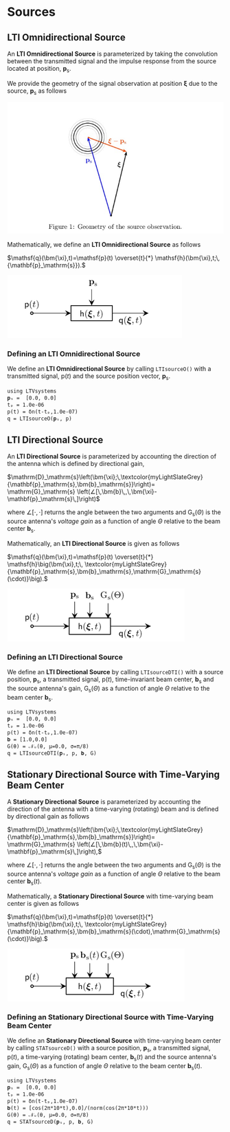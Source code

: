# Sources

## LTI Omnidirectional Source

An **LTI Omnidirectional Source**  is parameterized by taking the convolution between the transmitted signal and the impulse response from the source located at position, $\mathbf{p}_\mathrm{s}$. 

We provide the geometry of the signal observation at position $\bm{\xi}$ due to the source, $\mathbf{p}_\mathrm{s}$ as follows

![](https://raw.githubusercontent.com/NMSU-ISA/LTVsystems/main/docs/src/assets/Source_geometry.png)


Mathematically, we define an **LTI Omnidirectional Source** as follows

$\mathsf{q}(\bm{\xi},t)=\mathsf{p}(t) \overset{t}{*} \mathsf{h}(\bm{\xi},t;\,{\mathbf{p}_\mathrm{s}}).$

![](https://raw.githubusercontent.com/NMSU-ISA/LTVsystems/main/docs/src/assets/LTIOmni_Source_BD.png)


### Defining an LTI Omnidirectional Source
We define an  **LTI Omnidirectional Source** by calling `LTIsourceO()` with a transmitted signal, $\mathsf{p}(t)$ and the source position vector, $\mathbf{p}_\mathrm{s}$.
```@example
using LTVsystems
𝐩ₛ =  [0.0, 0.0]
tₚ = 1.0e-06
p(t) = δn(t-tₚ,1.0e-07)
q = LTIsourceO(𝐩ₛ, p)
```
## LTI Directional Source

An **LTI Directional Source** is parameterized by accounting the direction of the antenna which is defined by directional gain,

$\mathrm{D}_\mathrm{s}\left(\bm{\xi};\,\textcolor{myLightSlateGrey}
{\mathbf{p}_\mathrm{s},\bm{b}_\mathrm{s}}\right)= \mathrm{G}_\mathrm{s}
\left(∠[\,\bm{b}\,,\,\bm{\xi}-\mathbf{p}_\mathrm{s}\,]\right)$

where $∠[⋅,⋅]$ returns the angle between the two arguments and $\mathrm{G}_\mathrm{s}(\Theta)$
is the source antenna's $\textit{voltage gain}$ as a function of angle $\Theta$ relative to the beam center $\bm{b}_\mathrm{s}$.

Mathematically, an **LTI Directional Source** is given as follows

$\mathsf{q}(\bm{\xi},t)=\mathsf{p}(t) \overset{t}{*} \mathsf{h}\big(\bm{\xi},t;\,
\textcolor{myLightSlateGrey}{\mathbf{p}_\mathrm{s},\bm{b}_\mathrm{s},\mathrm{G}_\mathrm{s}(\cdot)}\big).$

![](https://raw.githubusercontent.com/NMSU-ISA/LTVsystems/main/docs/src/assets/Dir_Sources.png)


### Defining an LTI Directional Source

We define an  **LTI Directional Source** by calling `LTIsourceDTI()` with a source position, $\mathbf{p}_\mathrm{s}$, a transmitted signal, $\mathsf{p}(t)$, time-invariant beam center,
$\bm{b}_\mathrm{s}$ and the source antenna's gain,
$\mathrm{G}_\mathrm{s}(\Theta)$ as a function of angle $\Theta$ relative to the beam center $\bm{b}_\mathrm{s}$.
```@example
using LTVsystems
𝐩ₛ =  [0.0, 0.0]
tₚ = 1.0e-06
p(t) = δn(t-tₚ,1.0e-07)
𝐛 = [1.0,0.0]
G(θ) = 𝒩ᵤ(θ, μ=0.0, σ=π/8)
q = LTIsourceDTI(𝐩ₛ, p, 𝐛, G)
```

## Stationary Directional Source with Time-Varying Beam Center

A **Stationary Directional Source** is parameterized by accounting the direction of the antenna with a time-varying (rotating) beam and is defined by directional gain as follows

$\mathrm{D}_\mathrm{s}\left(\bm{\xi};\,\textcolor{myLightSlateGrey}
{\mathbf{p}_\mathrm{s},\bm{b}_\mathrm{s}}\right)= \mathrm{G}_\mathrm{s}
\left(∠[\,\bm{b}(t)\,,\,\bm{\xi}-\mathbf{p}_\mathrm{s}\,]\right),$

where $∠[⋅,⋅]$ returns the angle between the two arguments and $\mathrm{G}_\mathrm{s}(\Theta)$
is the source antenna's $\textit{voltage gain}$ as a function of angle $\Theta$ relative to the beam center $\bm{b}_\mathrm{s}(t)$.


Mathematically, a **Stationary Directional Source** with time-varying beam center is given as follows

$\mathsf{q}(\bm{\xi},t)=\mathsf{p}(t) \overset{t}{*} \mathsf{h}\big(\bm{\xi},t;\,
\textcolor{myLightSlateGrey}{\mathbf{p}_\mathrm{s},\bm{b}_\mathrm{s}(\cdot),\mathrm{G}_\mathrm{s}(\cdot)}\big).$

![](https://raw.githubusercontent.com/NMSU-ISA/LTVsystems/main/docs/src/assets/Stationary_Sources.png)


### Defining an Stationary Directional Source with Time-Varying Beam Center

We define an  **Stationary Directional Source** with time-varying beam center by calling `STATsourceD()` with a source position, $\mathbf{p}_\mathrm{s}$, a transmitted signal, $\mathsf{p}(t)$, a time-varying (rotating) beam center, $\bm{b}_\mathrm{s}(t)$
and the source antenna's gain, $\mathrm{G}_\mathrm{s}(\Theta)$ as a function of angle $\Theta$ relative to the beam center $\bm{b}_\mathrm{s}(t)$.
```@example
using LTVsystems
𝐩ₛ =  [0.0, 0.0]
tₚ = 1.0e-06
p(t) = δn(t-tₚ,1.0e-07)
𝐛(t) = [cos(2π*10*t),0.0]/(norm(cos(2π*10*t)))
G(θ) = 𝒩ᵤ(θ, μ=0.0, σ=π/8)
q = STATsourceD(𝐩ₛ, p, 𝐛, G)
```
